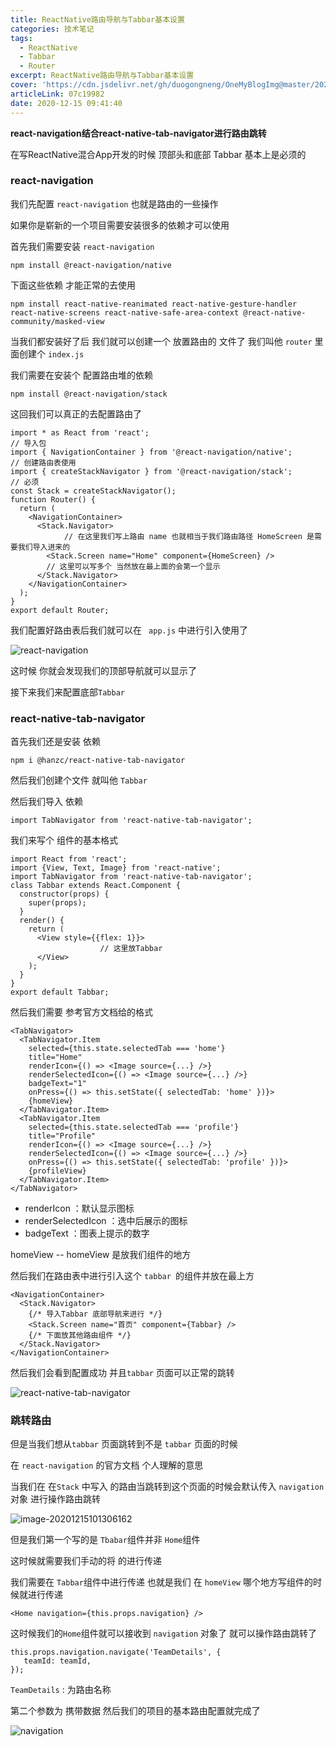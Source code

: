 ```yaml
---
title: ReactNative路由导航与Tabbar基本设置
categories: 技术笔记
tags:
  - ReactNative
  - Tabbar
  - Router
excerpt: ReactNative路由导航与Tabbar基本设置
cover: 'https://cdn.jsdelivr.net/gh/duogongneng/OneMyBlogImg@master/20201215102642.png'
articleLink: 07c19982
date: 2020-12-15 09:41:40
---
```


**react-navigation结合react-native-tab-navigator进行路由跳转**

在写ReactNative混合App开发的时候 顶部头和底部 Tabbar 基本上是必须的

### react-navigation

我们先配置 `react-navigation` 也就是路由的一些操作

如果你是崭新的一个项目需要安装很多的依赖才可以使用

首先我们需要安装 `react-navigation`

```
npm install @react-navigation/native
```

下面这些依赖 才能正常的去使用

```
npm install react-native-reanimated react-native-gesture-handler react-native-screens react-native-safe-area-context @react-native-community/masked-view
```

当我们都安装好了后  我们就可以创建一个 放置路由的 文件了 我们叫他 `router` 里面创建个 `index.js`

我们需要在安装个 配置路由堆的依赖

```
npm install @react-navigation/stack
```

这回我们可以真正的去配置路由了

```
import * as React from 'react';
// 导入包
import { NavigationContainer } from '@react-navigation/native';
// 创建路由表使用
import { createStackNavigator } from '@react-navigation/stack';
// 必须
const Stack = createStackNavigator();
function Router() {
  return (
    <NavigationContainer>
      <Stack.Navigator>
     		// 在这里我们写上路由 name 也就相当于我们路由路径 HomeScreen 是需要我们导入进来的
        <Stack.Screen name="Home" component={HomeScreen} />
        // 这里可以写多个 当然放在最上面的会第一个显示
      </Stack.Navigator>
    </NavigationContainer>
  );
}
export default Router;
```

我们配置好路由表后我们就可以在 ` app.js` 中进行引入使用了

![react-navigation](https://cdn.jsdelivr.net/gh/duogongneng/OneMyBlogImg/image-20201215094750337.png)

这时候 你就会发现我们的顶部导航就可以显示了 

接下来我们来配置底部`Tabbar`

### react-native-tab-navigator

首先我们还是安装 依赖

```
npm i @hanzc/react-native-tab-navigator
```

然后我们创建个文件 就叫他 `Tabbar` 

然后我们导入 依赖

```
import TabNavigator from 'react-native-tab-navigator';
```

我们来写个 组件的基本格式

```
import React from 'react';
import {View, Text, Image} from 'react-native';
import TabNavigator from 'react-native-tab-navigator';
class Tabbar extends React.Component {
  constructor(props) {
    super(props);
  }
  render() {
    return (
      <View style={{flex: 1}}>
					// 这里放Tabbar
      </View>
    );
  }
}
export default Tabbar;

```

然后我们需要 参考官方文档给的格式

```
<TabNavigator>
  <TabNavigator.Item
    selected={this.state.selectedTab === 'home'}
    title="Home"
    renderIcon={() => <Image source={...} />}
    renderSelectedIcon={() => <Image source={...} />}
    badgeText="1"
    onPress={() => this.setState({ selectedTab: 'home' })}>
    {homeView}
  </TabNavigator.Item>
  <TabNavigator.Item
    selected={this.state.selectedTab === 'profile'}
    title="Profile"
    renderIcon={() => <Image source={...} />}
    renderSelectedIcon={() => <Image source={...} />}
    onPress={() => this.setState({ selectedTab: 'profile' })}>
    {profileView}
  </TabNavigator.Item>
</TabNavigator>
```

- renderIcon ：默认显示图标
- renderSelectedIcon ：选中后展示的图标
- badgeText ：图表上提示的数字

homeView -- homeView 是放我们组件的地方

然后我们在路由表中进行引入这个 `tabbar `的组件并放在最上方

```
<NavigationContainer>
  <Stack.Navigator>
    {/* 导入Tabbar 底部导航来进行 */}
    <Stack.Screen name="首页" component={Tabbar} />
    {/* 下面放其他路由组件 */}
  </Stack.Navigator>
</NavigationContainer>
```

然后我们会看到配置成功 并且`tabbar` 页面可以正常的跳转

![react-native-tab-navigator](https://cdn.jsdelivr.net/gh/duogongneng/OneMyBlogImg/image-20201215094758227.png)

### 跳转路由

但是当我们想从`tabbar` 页面跳转到不是 `tabbar` 页面的时候 

在 `react-navigation` 的官方文档 个人理解的意思

当我们在 在`Stack` 中写入 的路由当跳转到这个页面的时候会默认传入 `navigation` 对象 进行操作路由跳转

![image-20201215101306162](https://cdn.jsdelivr.net/gh/duogongneng/OneMyBlogImg/image-20201215101306162.png)

但是我们第一个写的是 `Tbabar`组件并非 `Home`组件 

这时候就需要我们手动的将 的进行传递

我们需要在 `Tabbar`组件中进行传递 也就是我们 在 `homeView` 哪个地方写组件的时候就进行传递

```
<Home navigation={this.props.navigation} />
```

这时候我们的`Home`组件就可以接收到 `navigation` 对象了 就可以操作路由跳转了

```
this.props.navigation.navigate('TeamDetails', {
   teamId: teamId,
});
```

`TeamDetails` : 为路由名称

第二个参数为 携带数据 然后我们的项目的基本路由配置就完成了

![navigation](https://cdn.jsdelivr.net/gh/duogongneng/OneMyBlogImg@master/team-min.gif)